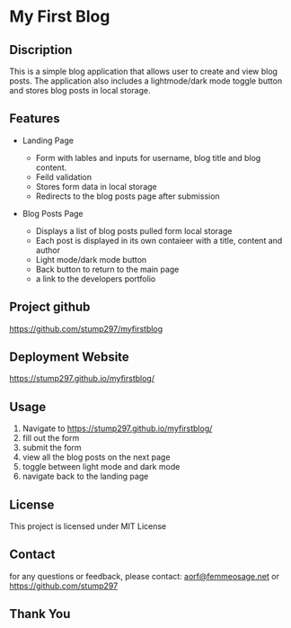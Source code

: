 # My First Blog
## Discription 
This is a simple blog application that allows user to create and view blog posts.
The application also includes a lightmode/dark mode toggle button and stores blog posts in local storage.

## Features
* Landing Page
  * Form with lables and inputs for username, blog title and blog content.
  * Feild validation
  * Stores form data in local storage
  * Redirects to the blog posts page after submission

* Blog Posts Page
  * Displays a list of blog posts pulled form local storage
  * Each post is displayed in its own contaieer with a title, content and author
  * Light mode/dark mode button
  * Back button to return to the main page
  * a link to the developers portfolio
 
## Project github 
https://github.com/stump297/myfirstblog

## Deployment Website
https://stump297.github.io/myfirstblog/

## Usage
1. Navigate to https://stump297.github.io/myfirstblog/
2. fill out the form
3. submit the form
4. view all the blog posts on the next page
5. toggle between light mode and dark mode
6. navigate back to the landing page

## License 
This project is licensed under MIT License

## Contact 
for any questions or feedback, please contact: aorf@femmeosage.net
or
https://github.com/stump297

## Thank You
